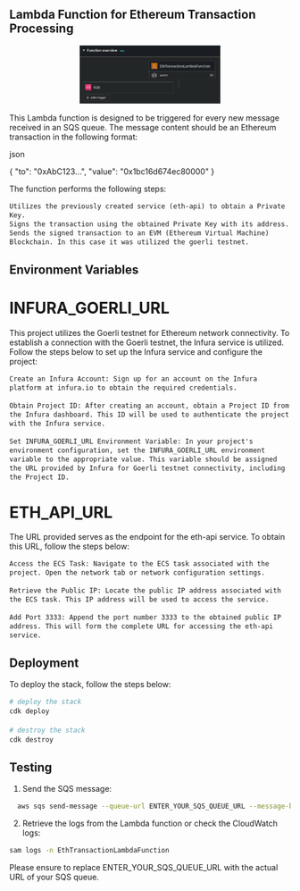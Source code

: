 

## Lambda Function for Ethereum Transaction Processing

<p align="center">
  <img alt="lambda-sqs" src="./docs/lambda-sqs.png" width="50%">
</p>

This Lambda function is designed to be triggered for every new message received in an SQS queue. The message content should be an Ethereum transaction in the following format:

json

{
  "to": "0xAbC123...",
  "value": "0x1bc16d674ec80000"
}

The function performs the following steps:

    Utilizes the previously created service (eth-api) to obtain a Private Key.
    Signs the transaction using the obtained Private Key with its address.
    Sends the signed transaction to an EVM (Ethereum Virtual Machine) Blockchain. In this case it was utilized the goerli testnet.


## Environment Variables

# INFURA_GOERLI_URL
This project utilizes the Goerli testnet for Ethereum network connectivity. To establish a connection with the Goerli testnet, the Infura service is utilized. Follow the steps below to set up the Infura service and configure the project:

    Create an Infura Account: Sign up for an account on the Infura platform at infura.io to obtain the required credentials.

    Obtain Project ID: After creating an account, obtain a Project ID from the Infura dashboard. This ID will be used to authenticate the project with the Infura service.

    Set INFURA_GOERLI_URL Environment Variable: In your project's environment configuration, set the INFURA_GOERLI_URL environment variable to the appropriate value. This variable should be assigned the URL provided by Infura for Goerli testnet connectivity, including the Project ID.

# ETH_API_URL
The URL provided serves as the endpoint for the eth-api service. To obtain this URL, follow the steps below:

    Access the ECS Task: Navigate to the ECS task associated with the project. Open the network tab or network configuration settings.

    Retrieve the Public IP: Locate the public IP address associated with the ECS task. This IP address will be used to access the service.

    Add Port 3333: Append the port number 3333 to the obtained public IP address. This will form the complete URL for accessing the eth-api service.


## Deployment

To deploy the stack, follow the steps below:
```bash
# deploy the stack
cdk deploy

# destroy the stack
cdk destroy
```

## Testing

1. Send the SQS message: 
```bash
  aws sqs send-message --queue-url ENTER_YOUR_SQS_QUEUE_URL --message-body "{"to": "0x455E5AA18469bC6ccEF49594645666C587A3a71B","value": "1000"}"
```
2. Retrieve the logs from the Lambda function or check the CloudWatch logs:
```bash
sam logs -n EthTransactionLambdaFunction
```
Please ensure to replace ENTER_YOUR_SQS_QUEUE_URL with the actual URL of your SQS queue.



